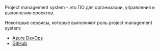 Project management system - это ПО для организации, управления и выполнения проектов.

Некоторые сервисы, которые выполняют роль project management system:
- [Azure DevOps](../Services/Azure%20DevOps/Azure%20DevOps.md)
- [GitHub](../Services/Github/GitHub.md)